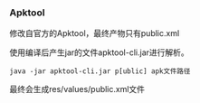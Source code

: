 ### Apktool
修改自官方的Apktool，最终产物只有public.xml

使用编译后产生jar的文件apktool-cli.jar进行解析。

```
java -jar apktool-cli.jar p[ublic] apk文件路径
```

最终会生成res/values/public.xml文件